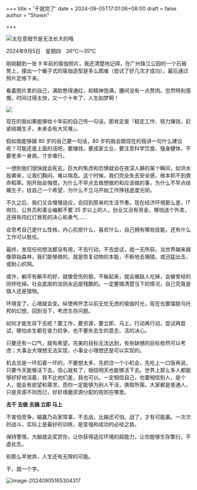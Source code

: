 +++
title = '干就完了'
date = 2024-09-05T17:01:06+08:00
draft = false
author = "Shawn"


+++

![太在意细节是无法长大的哦](https://oss.metamind.eu.org/306868b55ac2c85be2346.png)

2024年9月5日　星期四　26℃～35℃

刚刚翻到一张 9 年前的瑜伽照片，我还清楚地记得，在广州珠江公园的一个石板凳上，摆出一个蝎子式的瑜伽造型是多么困难（尝试了好几次才成功），最后通过照片定格下来。

看着图片里的自己，满脸憋得通红，却精神饱满，腰间没有一点赘肉。忽然特别感慨，时间过得太快，又一个十年了，人生如梦啊！

![](https://oss.metamind.eu.org/9423a1afabb719ea10200.jpg.jpeg)

现在的我如果能够给十年前的自己传一句话，那肯定是『稳定工作、努力赚钱，赶紧结婚生子，未来会有大灾难』。

假如我能够跟 80 岁的自己要一句话，80 岁的我会跟现在的我讲一句什么建议呢？可能还是上面的话吧，要赚钱，要成家立业，要注意科学饮食、强身健体，不要老来一身病，寸步难行。

一想到我们很快就会死去，巨大的焦虑和恐惧就会在夜深人静的某个瞬间，如洪水般袭来，让我们胸闷，难以喘息。这个时候，我们完全失去安全感，根本抓不到救命稻草。刚开始会悔恨，为什么不早点去做想做的和应该做的事，为什么不早点结婚生子，给自己一个希望，为什么不立马开始工作挣钱虚度光阴。

不久之后，我们又会慢慢适应，会回到原来的生活节奏。现在经济环境那么差，IT 岗位、公务员和事业编都不要 35 岁以上的人，创业又没有资金，哪怕送个外卖，还得有闯红灯冒死的决心和勇气……

会思考自己是什么性格，内心抗拒什么，喜欢什么，自己拥有哪些技能，还有什么工作可以胜任。

最终，发现任何想法都没有用，不去行动，不去尝试，就一无所获。当世界越来越像原始森林，我们能够做的，就是恢复动物的本能，不断地去捕猎，或迅猛出击，或耐心织网。

或许，躺平有躺平的好，就像受伤的狼，不躲起来，就会被敌人吃掉，会被曾经的同伴吃掉。社会底层的法则永远是残酷的。一定要搞清楚当下的情况，自己究竟是猎人还是猎物。

环境变了，心境就会变。纵使再怀念以前无忧无虑的瑜伽时光，现在也要摆脱乌托邦的幻想，回到当下，考虑生存问题。

如何才能生存下去呢？要工作，要资源，要立即、马上，行动再行动，尝试再尝试，哪怕余生都在奋力抗争，也不要失去生的意志、活的决心。

只要还有一口气，就有希望。完美的目标无法达到，有些缺憾的目标依然可以考虑；大事业大理想无法实现，小事业小理想还是可以实现的。

机会总是一环扣着一环的，不要想太多，先抓住一个小机会，先吃上一口饭再说。只要今天能够活下去，信心就有了，相信明天也能够活下去。世界上那么多人都能够好好地活着，我不比他们差，我也可以。一定相信自己，也要相信别人，是个人，就会有欲望和需求，而你一定能够为别人干活，换取所需。大家都是普通人，只是资源不同而已，好好琢磨资源分配的规则在哪里。

**去干 去做 去搞 立即 马上**

不害怕竞争，输赢乃兵家常事，不去战，比输还可怕。战了，才有可能赢。一次次的战斗，实际上是最好的训练，是变强和成功的必经之路。

保持警惕，大脑就会奖赏你，让你获得适应环境的超能力，让你能够生存繁衍，不虚此生。

别那么早放弃，人生还有无限的可能。

干，就一个字。

![image-20240905165304317](https://oss.metamind.eu.org/331d446d0123af6f6e339.png)
